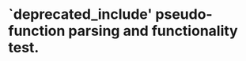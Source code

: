 `deprecated_include' pseudo-function parsing and functionality test.
====================================================================
